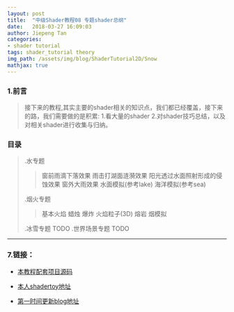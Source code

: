 ```yaml
---
layout: post
title:  "中级Shader教程08 专题shader总纲"
date:   2018-03-27 16:09:03
author: Jiepeng Tan
categories: 
- shader tutorial
tags: shader_tutorial theory
img_path: /assets/img/blog/ShaderTutorial2D/Snow
mathjax: true
---
```




### **1.前言**
>接下来的教程,其实主要的shader相关的知识点，我们都已经覆盖，接下来的路，我们需要做的是积累:
1.看大量的shader
2.对shader技巧总结，以及对相关shader进行收集与归纳。

### **目录**
 > .水专题
 > > 窗前雨滴下落效果
 > > 雨击打湖面涟漪效果
 > > 阳光透过水面照射形成的侵蚀效果
 > > 窗外大雨效果
 > > 水面模拟(参考lake)
 > > 海洋模拟(参考sea)
 > 
 > .烟火专题
 > > 基本火焰
 > > 蜡烛
 > > 爆炸
 > > 火焰粒子(3D)
 > > 熔岩
 > > 烟模拟
 > 
 > .冰雪专题 TODO
 > .世界场景专题 TODO
 
----------

### **7.链接：**
- [本教程配套项目源码 ][1]
- [本人shadertoy地址 ][2]
- [第一时间更新blog地址][3]

  [1]: https://github.com/JiepengTan/FishManShaderTutorial
  [2]: https://www.shadertoy.com/user/FishMan
  [3]: https://jiepengtan.github.io/
